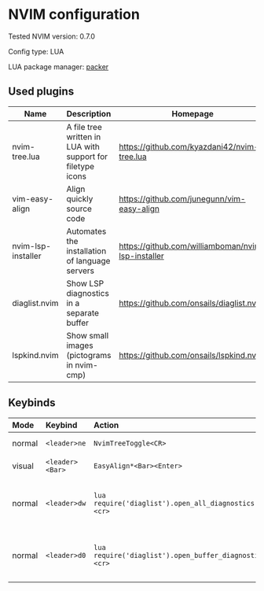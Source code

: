 # NVIM configuration

Tested NVIM version: 0.7.0

Config type: LUA

LUA package manager: [packer](https://github.com/wbthomason/packer.nvim)

## Used plugins

| Name               | Description                                                | Homepage                                           |
| ---                | ---                                                        | ---                                                |
| nvim-tree.lua      | A file tree written in LUA with support for filetype icons | https://github.com/kyazdani42/nvim-tree.lua        |
| vim-easy-align     | Align quickly source code                                  | https://github.com/junegunn/vim-easy-align         |
| nvim-lsp-installer | Automates the installation of language servers             | https://github.com/williamboman/nvim-lsp-installer |
| diaglist.nvim      | Show LSP diagnostics in a separate buffer                  | https://github.com/onsails/diaglist.nvim           |
| lspkind.nvim       | Show small images (pictograms in nvim-cmp)                 | https://github.com/onsails/lspkind.nvim            |

## Keybinds

| Mode   | Keybind         | Action                                                  | Description                              |
| :----- | :--------       | :-------                                                | :------------                            |
| normal | `<leader>ne`    | `NvimTreeToggle<CR>`                                    | Open NvimTree                            |
| visual | `<leader><Bar>` | `EasyAlign*<Bar><Enter>`                                | Format GHFM table                        |
| normal | `<leader>dw`    | `lua require('diaglist').open_all_diagnostics()<cr>`    | Open diagnostics for the whole directory |
| normal | `<leader>d0`    | `lua require('diaglist').open_buffer_diagnostics()<cr>` | Open diagnostics for the current buffer  |
